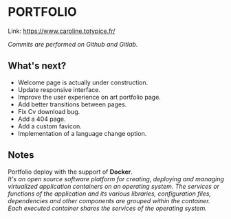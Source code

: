 # PORTFOLIO
Link: https://www.caroline.totypice.fr/

*Commits are performed on Github and Gitlab.*


What's next?
----------
* Welcome page is actually under construction.
* Update responsive interface.
* Improve the user experience on art portfolio page.
* Add better transitions between pages.
* Fix Cv download bug.
* Add a 404 page.
* Add a custom favicon.
* Implementation of a language change option.

Notes
--------
Portfolio deploy with the support of **Docker**.  
*It's an open source software platform for creating, deploying and managing virtualized application containers on an operating system. The services or functions of the application and its various libraries, configuration files, dependencies and other components are grouped within the container. Each executed container shares the services of the operating system.*

